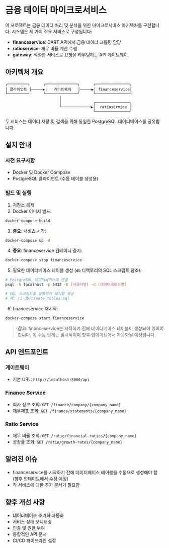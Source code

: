 # 금융 데이터 마이크로서비스

이 프로젝트는 금융 데이터 처리 및 분석을 위한 마이크로서비스 아키텍처를 구현합니다. 시스템은 세 가지 주요 서비스로 구성됩니다:

- **financeservice**: DART API에서 금융 데이터 크롤링 담당
- **ratioservice**: 재무 비율 계산 수행
- **gateway**: 적절한 서비스로 요청을 라우팅하는 API 게이트웨이

## 아키텍처 개요

```
┌─────────┐      ┌──────────────┐      ┌───────────────┐
│ 클라이언트 │─────▶│   게이트웨이   │─────▶│ financeservice│
└─────────┘      └──────────────┘      └───────────────┘
                        │
                        │              ┌───────────────┐
                        └─────────────▶│  ratioservice │
                                       └───────────────┘
```

두 서비스는 데이터 저장 및 검색을 위해 동일한 PostgreSQL 데이터베이스를 공유합니다.

## 설치 안내

### 사전 요구사항

- Docker 및 Docker Compose
- PostgreSQL 클라이언트 (수동 테이블 생성용)

### 빌드 및 실행

1. 저장소 복제
2. Docker 이미지 빌드:

```bash
docker-compose build
```

3. **중요**: 서비스 시작:

```bash
docker-compose up -d
```

4. **중요**: financeservice 컨테이너 중지:

```bash
docker-compose stop financeservice
```

5. 필요한 데이터베이스 테이블 생성 (`db` 디렉토리의 SQL 스크립트 참조):

```bash
# PostgreSQL 데이터베이스에 연결
psql -h localhost -p 5432 -U [사용자명] -d [데이터베이스명]

# SQL 스크립트를 실행하여 테이블 생성
# 예: \i db/create_tables.sql
```

6. financeservice 재시작:

```bash
docker-compose start financeservice
```

> **참고**: financeservice는 시작하기 전에 데이터베이스 테이블이 생성되어 있어야 합니다. 이 수동 단계는 임시적이며 향후 업데이트에서 자동화될 예정입니다.

## API 엔드포인트

### 게이트웨이

- 기본 URL: `http://localhost:8000/api`

### Finance Service

- 회사 정보 조회: `GET /finance/company/{company_name}`
- 재무제표 조회: `GET /finance/statements/{company_name}`

### Ratio Service

- 재무 비율 조회: `GET /ratio/financial-ratios/{company_name}`
- 성장률 조회: `GET /ratio/growth-rates/{company_name}`

## 알려진 이슈

- financeservice를 시작하기 전에 데이터베이스 테이블을 수동으로 생성해야 함 (향후 업데이트에서 수정 예정)
- 각 서비스에 대한 추가 문서가 필요함

## 향후 개선 사항

- 데이터베이스 초기화 자동화
- 서비스 상태 모니터링
- 인증 및 권한 부여
- 종합적인 API 문서
- CI/CD 파이프라인 설정 